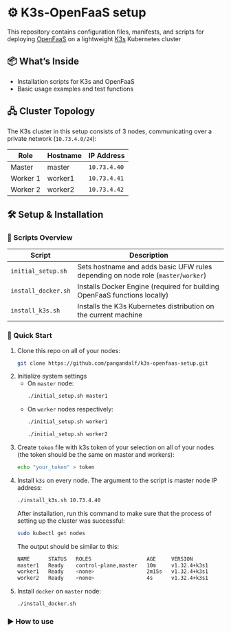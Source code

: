 # ⚙️ **K3s-OpenFaaS setup**

This repository contains configuration files, manifests, and scripts for deploying [OpenFaaS](https://github.com/openfaas/faas) on a lightweight [K3s](https://github.com/k3s-io/k3s) Kubernetes cluster

## 📦 **What’s Inside**
- Installation scripts for K3s and OpenFaaS
- Basic usage examples and test functions

## 🖧 **Cluster Topology**
The K3s cluster in this setup consists of 3 nodes, communicating over a private network (`10.73.4.0/24`):

| Role       | Hostname   | IP Address    |
|------------|------------|---------------|
| Master     | master     | `10.73.4.40`  |
| Worker 1   | worker1    | `10.73.4.41`  |
| Worker 2   | worker2    | `10.73.4.42`  |

## 🛠️ **Setup & Installation**

### 🧰 Scripts Overview

| Script              | Description                                                                 |
|----------------------|-----------------------------------------------------------------------------|
| `initial_setup.sh`      | Sets hostname and adds basic UFW rules depending on node role (`master`/`worker`) |
| `install_docker.sh`  | Installs Docker Engine (required for building OpenFaaS functions locally)  |
| `install_k3s.sh`     | Installs the K3s Kubernetes distribution on the current machine            |

### 🚀 Quick Start
1. Clone this repo on all of your nodes:
   ```bash
   git clone https://github.com/pangandalf/k3s-openfaas-setup.git
   ```
1. Initialize system settings
   - On `master` node:
      ```bash
      ./initial_setup.sh master1
      ```
   - On `worker` nodes respectively:
      ```bash
      ./initial_setup.sh worker1
      ```
      ```bash
      ./initial_setup.sh worker2
      ```
2. Create `token` file with k3s token of your selection on all of your nodes (the token should be the same on master and workers):
   ```bash
   echo "your_token" > token
   ```
3. Install `k3s` on every node. The argument to the script is master node IP address:
   ```bash
   ./install_k3s.sh 10.73.4.40
   ```
   After installation, run this command to make sure that the process of setting up the cluster was successful:
   ```bash
   sudo kubectl get nodes
   ```
   The output should be similar to this:
   ```bash
   NAME      STATUS   ROLES                  AGE     VERSION
   master1   Ready    control-plane,master   10m     v1.32.4+k3s1
   worker1   Ready    <none>                 2m15s   v1.32.4+k3s1
   worker2   Ready    <none>                 4s      v1.32.4+k3s1
   ```
4. Install `docker` on `master` node:
   ```bash
   ./install_docker.sh
   ```
### ▶️ How to use
